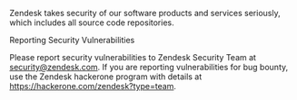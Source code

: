 Zendesk takes security of our software products and services seriously, which includes all source code repositories.

Reporting Security Vulnerabilities

Please report security vulnerabilities to Zendesk Security Team at security@zendesk.com. If you are reporting vulnerabilities for bug bounty, use the Zendesk hackerone program with details at https://hackerone.com/zendesk?type=team.

